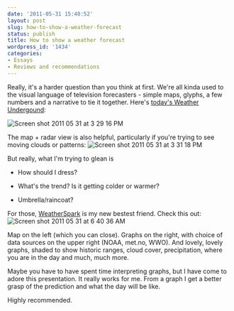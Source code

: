 ```yaml
---
date: '2011-05-31 15:40:52'
layout: post
slug: how-to-show-a-weather-forecast
status: publish
title: How to show a weather forecast
wordpress_id: '1434'
categories:
- Essays
- Reviews and recommendations
---
```


Really, it's a harder question than you think at first. We're all kinda used to the visual language of television forecasters - simple maps, glyphs, a few numbers and a narrative to tie it together. Here's [today's Weather Undergound](http://www.wunderground.com/cgi-bin/findweather/getForecast?query=92093&wuSelect=WEATHER):

![Screen shot 2011 05 31 at 3 29 16 PM](http://fnord.phfactor.net/wp-content/uploads/2011/05/Screen-shot-2011-05-31-at-3.29.16-PM.png)

The map + radar view is also helpful, particularly if you're trying to see moving clouds or patterns:
![Screen shot 2011 05 31 at 3 31 18 PM](http://fnord.phfactor.net/wp-content/uploads/2011/05/Screen-shot-2011-05-31-at-3.31.18-PM.png)

But really, what I'm trying to glean is


* How should I dress?

* What's the trend? Is it getting colder or warmer?

* Umbrella/raincoat?



For those, [WeatherSpark](http://weatherspark.com/#!graphs;q=La+Jolla,+CA,+USA) is my new bestest friend. Check this out:
![Screen shot 2011 05 31 at 6 40 36 AM](http://fnord.phfactor.net/wp-content/uploads/2011/05/Screen-shot-2011-05-31-at-6.40.36-AM1.png)

Map on the left (which you can close). Graphs on the right, with choice of data sources on the upper right (NOAA, met.no, WWO). And lovely, lovely graphs, shaded to show historic ranges, cloud cover, precipitation, where you are in the day and much, much more.

Maybe you have to have spent time interpreting graphs, but I have come to adore this presentation. It really works for me. From a graph I get a better grasp of the prediction and what the day will be like. 

Highly recommended.
